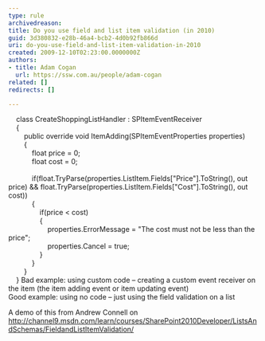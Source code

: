 ```yaml
---
type: rule
archivedreason: 
title: Do you use field and list item validation (in 2010)
guid: 3d380832-e28b-46a4-bcb2-4d0b92fb866d
uri: do-you-use-field-and-list-item-validation-in-2010
created: 2009-12-10T02:23:00.0000000Z
authors:
- title: Adam Cogan
  url: https://ssw.com.au/people/adam-cogan
related: []
redirects: []

---
```



  <span class="ms-rteCustom-CodeArea">&#160;&#160;&#160; class CreateShoppingListHandler &#58; SPItemEventReceiver<br>
&#160;&#160;&#160; &#123;<br>
&#160;&#160;&#160;&#160;&#160;&#160;&#160; public override void ItemAdding(SPItemEventProperties properties)<br>
&#160;&#160;&#160;&#160;&#160;&#160;&#160; &#123;<br>
&#160;&#160;&#160;&#160;&#160;&#160;&#160;&#160;&#160;&#160;&#160; float price = 0;<br>
&#160;&#160;&#160;&#160;&#160;&#160;&#160;&#160;&#160;&#160;&#160; float cost = 0;<br>
&#160;&#160;&#160;&#160;&#160;&#160;&#160;&#160;&#160;&#160; &#160;<br>
&#160;&#160;&#160;&#160;&#160;&#160;&#160;&#160;&#160;&#160;&#160; if(float.TryParse(properties.ListItem.Fields[&quot;Price&quot;].ToString(), out price) &amp;&amp; float.TryParse(properties.ListItem.Fields[&quot;Cost&quot;].ToString(), out cost))<br>
&#160;&#160;&#160;&#160;&#160;&#160;&#160;&#160;&#160;&#160;&#160; &#123;<br>
&#160;&#160;&#160;&#160;&#160;&#160;&#160;&#160;&#160;&#160;&#160;&#160;&#160;&#160;&#160; if(price &lt; cost)<br>
&#160;&#160;&#160;&#160;&#160;&#160;&#160;&#160;&#160;&#160;&#160;&#160;&#160;&#160;&#160; &#123;<br>
&#160;&#160;&#160;&#160;&#160;&#160;&#160;&#160;&#160;&#160;&#160;&#160;&#160;&#160;&#160;&#160;&#160;&#160;&#160; properties.ErrorMessage = &quot;The cost must not be less than the price&quot;;<br>
&#160;&#160;&#160;&#160;&#160;&#160;&#160;&#160;&#160;&#160;&#160;&#160;&#160;&#160;&#160;&#160;&#160;&#160;&#160; properties.Cancel = true;<br>
&#160;&#160;&#160;&#160;&#160;&#160;&#160;&#160;&#160;&#160;&#160;&#160;&#160;&#160;&#160; &#125;<br>
&#160;&#160;&#160;&#160;&#160;&#160;&#160;&#160;&#160;&#160;&#160; &#125;&#160;&#160;&#160;&#160;&#160;&#160;&#160;&#160;&#160;&#160; &#160;<br>
&#160;&#160;&#160;&#160;&#160;&#160;&#160; &#125;<br>
&#160;&#160;&#160; &#125;</span>
<span lang="EN-AU">
</span>
<span class="ms-rteCustom-FigureBad">
<span lang="EN-AU">Bad example&#58; using custom code – creating a
custom event receiver on the item (the item adding event or item updating
event)</span>
<span lang="EN-AU">
</span>
</span>
<span lang="EN-AU">
<br>
<img src="/PublishingImages/ListValidation.jpg" alt="" /><br>
</span>
<span class="ms-rteCustom-FigureGood">
<span lang="EN-AU">Good example&#58; using no code – just using the
field validation on a list</span>
</span>
<br>
<style>
</style>
A demo of this from Andrew Connell on<span lang="EN-AU"><br>
<a href="http&#58;//channel9.msdn.com/learn/courses/SharePoint2010Developer/ListsAndSchemas/FieldandListItemValidation/">http&#58;//channel9.msdn.com/learn/courses/SharePoint2010Developer/ListsAndSchemas/FieldandListItemValidation/</a>
</span>

<br><excerpt class='endintro'></excerpt><br>



